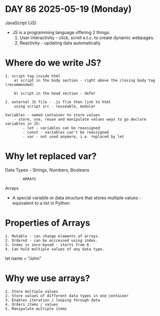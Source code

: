 # DAY 86 2025-05-19 (Monday)

JavaScript (JS)
- JS is a programming language offering 2 things:
    1. User interactivity - click, scroll e.t.c. to create dynamic webpages.
    2. Reactivity - updating data automatically

# Where do we write JS?
    1. script tag inside html
        a) script in the body section - right above the closing body tag (recommended)

        b) script in the head section - defer
    
    2. external JS file - .js flie then link to html
        using script src - reuseable, modular

    Variables - named container to store values
        - store, use, reuse and manipulate values ways to go declare variables in JS:
            - let - variables can be reassigned
            - const - variables can't be reassigned
            - var - not used anymore, i.e. replaced by let

# Why let replaced var?

Data Types
    - Strings, Numbers, Booleans

            ARRAYS
Arrays
- A special variable or data structure that stores multiple values - equivalent to a list in Python

# Properties of Arrays
    1. Mutable - can change elements of arrays.
    2. Ordered - can be acccessed using index.        
    3. Index is zero-based - starts from 0.
    4. Can hold multiple values of any data type.

let name = "John"

# Why we use arrays?
    1. Store multiple values
    2. Store values of different data types in one container
    3. Enables iteration / looping through data
    4. Orders items / values
    5. Manipulate multiple items
